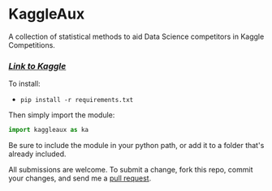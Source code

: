# KaggleAux
A collection of statistical methods to aid Data Science competitors in Kaggle Competitions.

### <i>[Link to Kaggle](www.kaggle.com)</i>

To install:
* `pip install -r requirements.txt`

Then simply import the module:

```python
import kaggleaux as ka
```

Be sure to include the module in your python path, or add it to a folder that's already included.

All submissions are welcome. To submit a change, fork this repo, commit your changes, and send me a [pull request](http://help.github.com/send-pull-requests/).
